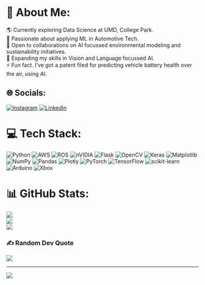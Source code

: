 # 💫 About Me:
🌎 Currently exploring Data Science at UMD, College Park. <br>🚗 Passionate about applying ML in Automotive Tech.<br>🤝 Open to collaborations on AI focussed environmental modeling and sustainability initiatives.<br>🌱 Expanding my skills in Vision and Language focussed AI.<br>⚡ Fun fact. I’ve got a patent filed for predicting vehicle battery health over the air, using AI. 


## 🌐 Socials:
[![Instagram](https://img.shields.io/badge/Instagram-%23E4405F.svg?logo=Instagram&logoColor=white)](https://instagram.com/asutosh.dalei) [![LinkedIn](https://img.shields.io/badge/LinkedIn-%230077B5.svg?logo=linkedin&logoColor=white)](https://linkedin.com/in/asutosh-dalei2212) 

# 💻 Tech Stack:
![Python](https://img.shields.io/badge/python-3670A0?style=flat&logo=python&logoColor=ffdd54) ![AWS](https://img.shields.io/badge/AWS-%23FF9900.svg?style=flat&logo=amazon-aws&logoColor=white) ![ROS](https://img.shields.io/badge/ros-%230A0FF9.svg?style=flat&logo=ros&logoColor=white) ![nVIDIA](https://img.shields.io/badge/cuda-000000.svg?style=flat&logo=nVIDIA&logoColor=green) ![Flask](https://img.shields.io/badge/flask-%23000.svg?style=flat&logo=flask&logoColor=white) ![OpenCV](https://img.shields.io/badge/opencv-%23white.svg?style=flat&logo=opencv&logoColor=white) ![Keras](https://img.shields.io/badge/Keras-%23D00000.svg?style=flat&logo=Keras&logoColor=white) ![Matplotlib](https://img.shields.io/badge/Matplotlib-%23ffffff.svg?style=flat&logo=Matplotlib&logoColor=black) ![NumPy](https://img.shields.io/badge/numpy-%23013243.svg?style=flat&logo=numpy&logoColor=white) ![Pandas](https://img.shields.io/badge/pandas-%23150458.svg?style=flat&logo=pandas&logoColor=white) ![Plotly](https://img.shields.io/badge/Plotly-%233F4F75.svg?style=flat&logo=plotly&logoColor=white) ![PyTorch](https://img.shields.io/badge/PyTorch-%23EE4C2C.svg?style=flat&logo=PyTorch&logoColor=white) ![TensorFlow](https://img.shields.io/badge/TensorFlow-%23FF6F00.svg?style=flat&logo=TensorFlow&logoColor=white) ![scikit-learn](https://img.shields.io/badge/scikit--learn-%23F7931E.svg?style=flat&logo=scikit-learn&logoColor=white) ![Arduino](https://img.shields.io/badge/-Arduino-00979D?style=flat&logo=Arduino&logoColor=white) ![Xbox](https://img.shields.io/badge/xbox-%23107C10.svg?style=flat&logo=xbox&logoColor=white)
# 📊 GitHub Stats:
![](https://github-readme-stats.vercel.app/api?username=AsutoshDalei&theme=dark&hide_border=false&include_all_commits=true&count_private=true)<br/>
![](https://github-readme-streak-stats.herokuapp.com/?user=AsutoshDalei&theme=dark&hide_border=false)<br/>
![](https://github-readme-stats.vercel.app/api/top-langs/?username=AsutoshDalei&theme=dark&hide_border=false&include_all_commits=true&count_private=true&layout=compact)

### ✍️ Random Dev Quote
![](https://quotes-github-readme.vercel.app/api?type=horizontal&theme=dark)

---
[![](https://visitcount.itsvg.in/api?id=AsutoshDalei&icon=0&color=0)](https://visitcount.itsvg.in)

<!-- Proudly created with GPRM ( https://gprm.itsvg.in ) -->
